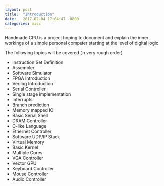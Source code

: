 ```yaml
---
layout: post
title:  "Introduction"
date:   2017-02-04 17:04:47 -0800
categories: misc
---
```

Handmade CPU is a project hoping to document and explain the inner workings of a simple personal computer starting at the level of digital logic.

The following topics will be covered (in very rough order)

* Instruction Set Definition
* Assembler
* Software Simulator
* FPGA Introduction
* Verilog Introduction
* Serial Controller
* Single stage implementation
* Interrupts
* Branch prediction
* Memory mapped IO
* Basic Serial Shell
* DRAM Controller
* C-like Language
* Ethernet Controller
* Software UDP/IP Stack
* Virtual Memory
* Basic Kernel
* Multiple Cores
* VGA Controller
* Vector GPU
* Keyboard Controller
* Mouse Controller
* Audio Controller
